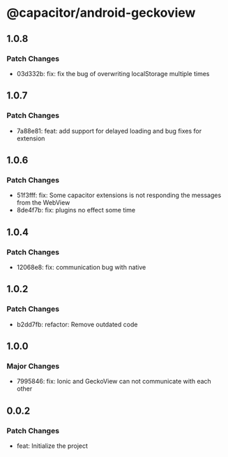 # @capacitor/android-geckoview

## 1.0.8

### Patch Changes

- 03d332b: fix: fix the bug of overwriting localStorage multiple times

## 1.0.7

### Patch Changes

- 7a88e81: feat: add support for delayed loading and bug fixes for extension

## 1.0.6

### Patch Changes

- 51f3fff: fix: Some capacitor extensions is not responding the messages from the WebView
- 8de4f7b: fix: plugins no effect some time

## 1.0.4

### Patch Changes

- 12068e8: fix: communication bug with native

## 1.0.2

### Patch Changes

- b2dd7fb: refactor: Remove outdated code

## 1.0.0

### Major Changes

- 7995846: fix: Ionic and GeckoView can not communicate with each other

## 0.0.2

### Patch Changes

- feat: Initialize the project
